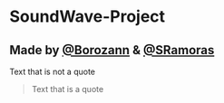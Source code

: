 # SoundWave-Project
## Made by [@Borozann](https://github.com/Borozann) & [@SRamoras](https://github.com/SRamoras)

Text that is not a quote

> Text that is a quote